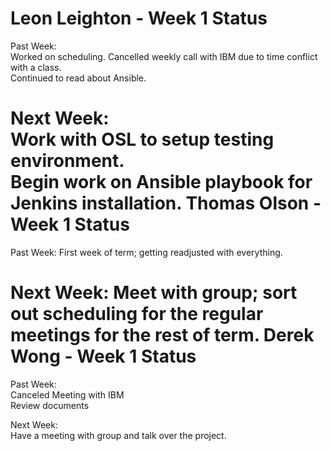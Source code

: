 Leon Leighton - Week 1 Status
=============================  

Past Week:  
Worked on scheduling. Cancelled weekly call with IBM due to time conflict with a class.  
Continued to read about Ansible.

Next Week:  
Work with OSL to setup testing environment.  
Begin work on Ansible playbook for Jenkins installation.
Thomas Olson - Week 1 Status
============================
Past Week: First week of term; getting readjusted with everything.  

Next Week: Meet with group; sort out scheduling for the regular meetings for the rest of term.
Derek Wong - Week 1 Status
==========================
Past Week:  
Canceled Meeting with IBM                        
Review documents                              


Next Week:                   
Have a meeting with group and talk over the project.                